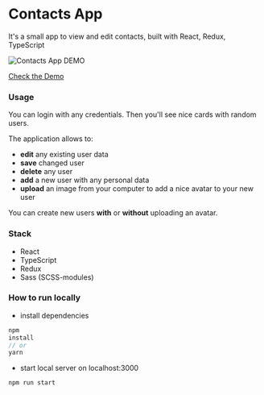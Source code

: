 # Contacts App

It's a small app to view and edit contacts, built with React, Redux, TypeScript

![Contacts App DEMO](https://user-images.githubusercontent.com/65123309/212162896-f326a163-a1c4-4c9a-b592-6ec7515e6102.gif)

[Check the Demo](https://contacts-app-sigma-one.vercel.app/contacts)

### Usage

You can login with any credentials. Then you'll see nice cards with random users.

The application allows to: 

- **edit** any existing user data
- **save** changed user
- **delete** any user
- **add** a new user with any personal data
- **upload** an image from your computer to add a nice avatar to your new user

You can create new users **with** or **without** uploading an avatar. 

### Stack

- React
- TypeScript
- Redux
- Sass (SCSS-modules)

### How to run locally

* install dependencies

```js
npm
install
// or
yarn
```

* start local server on localhost:3000

```
npm run start
```
